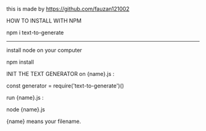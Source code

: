 this is made by https://github.com/fauzan121002

HOW TO INSTALL WITH NPM

npm i text-to-generate


------------------------------

install node on your computer

npm install

INIT THE TEXT GENERATOR on {name}.js :

const generator = require('text-to-generate')()



run {name}.js :

node {name}.js


{name} means your filename.